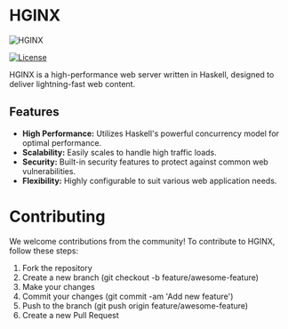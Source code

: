 # HGINX

![HGINX](https://hginx.duowan.click/img/logo.svg)

[![License](https://img.shields.io/badge/license-Apache-blue.svg)](https://github.com/huanyu-neo/HGINX/blob/master/LICENSE)

HGINX is a high-performance web server written in Haskell, designed to deliver lightning-fast web content.

## Features

- **High Performance:** Utilizes Haskell's powerful concurrency model for optimal performance.
- **Scalability:** Easily scales to handle high traffic loads.
- **Security:** Built-in security features to protect against common web vulnerabilities.
- **Flexibility:** Highly configurable to suit various web application needs.

# Contributing
We welcome contributions from the community! To contribute to HGINX, follow these steps:

1. Fork the repository
2. Create a new branch (git checkout -b feature/awesome-feature)
3. Make your changes
4. Commit your changes (git commit -am 'Add new feature')
5. Push to the branch (git push origin feature/awesome-feature)
6. Create a new Pull Request

